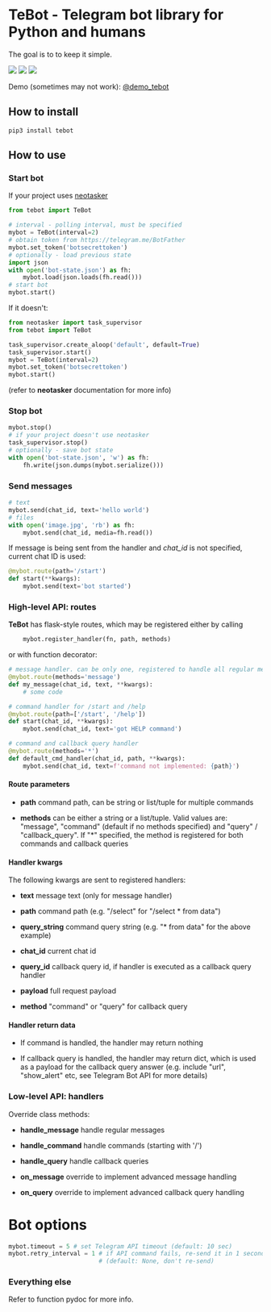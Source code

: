 # TeBot - Telegram bot library for Python and humans

The goal is to to keep it simple.

<img src="https://img.shields.io/pypi/v/tebot.svg" />
<img src="https://img.shields.io/badge/license-MIT-green.svg" />
<img src="https://img.shields.io/badge/python-3.6%20%7C%203.7%20%7C%203.8-blue.svg" />

Demo (sometimes may not work): [@demo_tebot](https://telegram.me/demo_tebot)

## How to install

```shell
pip3 install tebot
```

## How to use

### Start bot

If your project uses [neotasker](https://github.com/alttch/neotasker)

```python
from tebot import TeBot

# interval - polling interval, must be specified
mybot = TeBot(interval=2)
# obtain token from https://telegram.me/BotFather
mybot.set_token('botsecrettoken')
# optionally - load previous state
import json
with open('bot-state.json') as fh:
    mybot.load(json.loads(fh.read()))
# start bot
mybot.start()
```

If it doesn't:

```python
from neotasker import task_supervisor
from tebot import TeBot

task_supervisor.create_aloop('default', default=True)
task_supervisor.start()
mybot = TeBot(interval=2)
mybot.set_token('botsecrettoken')
mybot.start()
```

(refer to **neotasker** documentation for more info)

### Stop bot

```python
mybot.stop()
# if your project doesn't use neotasker
task_supervisor.stop()
# optionally - save bot state
with open('bot-state.json', 'w') as fh:
    fh.write(json.dumps(mybot.serialize()))
```

### Send messages

```python
# text
mybot.send(chat_id, text='hello world')
# files
with open('image.jpg', 'rb') as fh:
    mybot.send(chat_id, media=fh.read())
```

If message is being sent from the handler and *chat_id* is not specified,
current chat ID is used:

```python
@mybot.route(path='/start')
def start(**kwargs):
    mybot.send(text='bot started')
```

### High-level API: routes

**TeBot** has flask-style routes, which may be registered either by calling

```python
    mybot.register_handler(fn, path, methods)
```

or with function decorator:

```python
# message handler. can be only one, registered to handle all regular messages
@mybot.route(methods='message')
def my_message(chat_id, text, **kwargs):
    # some code

# command handler for /start and /help
@mybot.route(path=['/start', '/help'])
def start(chat_id, **kwargs):
    mybot.send(chat_id, text='got HELP command')

# command and callback query handler
@mybot.route(methods='*')
def default_cmd_handler(chat_id, path, **kwargs):
    mybot.send(chat_id, text=f'command not implemented: {path}')
```

#### Route parameters

* **path** command path, can be string or list/tuple for multiple commands

* **methods** can be either a string or a list/tuple. Valid values are:
  "message", "command" (default if no methods specified) and
  "query" / "callback_query". If "\*" specified, the method is registered for
  both commands and callback queries


#### Handler kwargs

The following kwargs are sent to registered handlers:

* **text** message text (only for message handler)

* **path** command path (e.g. "/select" for "/select \* from data")

* **query_string** command query string (e.g. "\* from data" for the above
  example)

* **chat_id** current chat id

* **query_id** callback query id, if handler is executed as a callback query
  handler

* **payload** full request payload

* **method** "command" or "query" for callback query

#### Handler return data

* If command is handled, the handler may return nothing

* If callback query is handled, the handler may return dict, which is used as a
  payload for the callback query answer (e.g. include "url", "show_alert" etc,
  see Telegram Bot API for more details)

### Low-level API: handlers

Override class methods:

* **handle_message** handle regular messages

* **handle_command** handle commands (starting
  with '/')

* **handle_query** handle callback queries

* **on_message** override to implement advanced message handling

* **on_query** override to implement advanced callback query handling

# Bot options

```python
mybot.timeout = 5 # set Telegram API timeout (default: 10 sec)
mybot.retry_interval = 1 # if API command fails, re-send it in 1 second
                         # (default: None, don't re-send)
```

### Everything else

Refer to function pydoc for more info.
